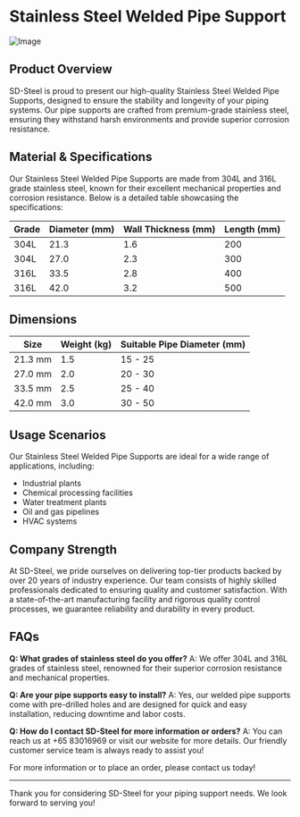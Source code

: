 # Stainless Steel Welded Pipe Support

![Image](https://github.com/user-attachments/assets/2567258e-e124-4816-932d-1809bd27ef0b)

## Product Overview

SD-Steel is proud to present our high-quality Stainless Steel Welded Pipe Supports, designed to ensure the stability and longevity of your piping systems. Our pipe supports are crafted from premium-grade stainless steel, ensuring they withstand harsh environments and provide superior corrosion resistance.

## Material & Specifications

Our Stainless Steel Welded Pipe Supports are made from 304L and 316L grade stainless steel, known for their excellent mechanical properties and corrosion resistance. Below is a detailed table showcasing the specifications:

| Grade | Diameter (mm) | Wall Thickness (mm) | Length (mm) |
|-------|---------------|---------------------|-------------|
| 304L  | 21.3          | 1.6                 | 200         |
| 304L  | 27.0          | 2.3                 | 300         |
| 316L  | 33.5          | 2.8                 | 400         |
| 316L  | 42.0          | 3.2                 | 500         |

## Dimensions

| Size        | Weight (kg) | Suitable Pipe Diameter (mm) |
|-------------|-------------|-----------------------------|
| 21.3 mm     | 1.5         | 15 - 25                     |
| 27.0 mm     | 2.0         | 20 - 30                     |
| 33.5 mm     | 2.5         | 25 - 40                     |
| 42.0 mm     | 3.0         | 30 - 50                     |

## Usage Scenarios

Our Stainless Steel Welded Pipe Supports are ideal for a wide range of applications, including:
- Industrial plants
- Chemical processing facilities
- Water treatment plants
- Oil and gas pipelines
- HVAC systems

## Company Strength

At SD-Steel, we pride ourselves on delivering top-tier products backed by over 20 years of industry experience. Our team consists of highly skilled professionals dedicated to ensuring quality and customer satisfaction. With a state-of-the-art manufacturing facility and rigorous quality control processes, we guarantee reliability and durability in every product.

## FAQs

**Q: What grades of stainless steel do you offer?**
A: We offer 304L and 316L grades of stainless steel, renowned for their superior corrosion resistance and mechanical properties.

**Q: Are your pipe supports easy to install?**
A: Yes, our welded pipe supports come with pre-drilled holes and are designed for quick and easy installation, reducing downtime and labor costs.

**Q: How do I contact SD-Steel for more information or orders?**
A: You can reach us at +65 83016969 or visit our website for more details. Our friendly customer service team is always ready to assist you!

For more information or to place an order, please contact us today!

---

Thank you for considering SD-Steel for your piping support needs. We look forward to serving you!